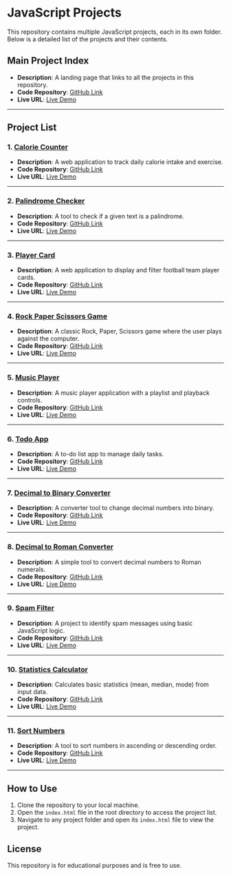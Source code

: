 # JavaScript Projects

This repository contains multiple JavaScript projects, each in its own folder. Below is a detailed list of the projects and their contents.

## Main Project Index
- **Description**: A landing page that links to all the projects in this repository.
- **Code Repository**: [GitHub Link](https://github.com/Danish030/JS-Projects)
- **Live URL**: [Live Demo](https://danish030.github.io/JS-Projects/)

---

## Project List

### 1. [Calorie Counter](Caloriue%20Counter/)
- **Description**: A web application to track daily calorie intake and exercise.
- **Code Repository**: [GitHub Link](https://github.com/Danish030/JS-Projects/tree/main/Caloriue%20Counter)
- **Live URL**: [Live Demo](https://danish030.github.io/JS-Projects/Caloriue%20Counter/index.html)

---

### 2. [Palindrome Checker](Palindrome-checker/)
- **Description**: A tool to check if a given text is a palindrome.
- **Code Repository**: [GitHub Link](https://github.com/Danish030/JS-Projects/tree/main/Palindrome-checker)
- **Live URL**: [Live Demo](https://danish030.github.io/JS-Projects/Palindrome-checker/)

---

### 3. [Player Card](PlayerCard/)
- **Description**: A web application to display and filter football team player cards.
- **Code Repository**: [GitHub Link](https://github.com/Danish030/JS-Projects/tree/main/PlayerCard)
- **Live URL**: [Live Demo](https://danish030.github.io/JS-Projects/PlayerCard/)

---

### 4. [Rock Paper Scissors Game](Rockpaperscissor-game/)
- **Description**: A classic Rock, Paper, Scissors game where the user plays against the computer.
- **Code Repository**: [GitHub Link](https://github.com/Danish030/JS-Projects/tree/main/Rockpaperscissor-game)
- **Live URL**: [Live Demo](https://danish030.github.io/JS-Projects/Rockpaperscissor-game/index.html)

---

### 5. [Music Player](musicPlayer/)
- **Description**: A music player application with a playlist and playback controls.
- **Code Repository**: [GitHub Link](https://github.com/Danish030/JS-Projects/tree/main/musicPlayer)
- **Live URL**: [Live Demo](https://danish030.github.io/JS-Projects/musicPlayer/index.html)

---

### 6. [Todo App](todo-app/)
- **Description**: A to-do list app to manage daily tasks.
- **Code Repository**: [GitHub Link](https://github.com/Danish030/JS-Projects/tree/main/todo-app)
- **Live URL**: [Live Demo](https://danish030.github.io/JS-Projects/todo-app/index.html)

---

### 7. [Decimal to Binary Converter](DecimaltoBinary/)
- **Description**: A converter tool to change decimal numbers into binary.
- **Code Repository**: [GitHub Link](https://github.com/Danish030/JS-Projects/tree/main/DecimaltoBinary)
- **Live URL**: [Live Demo](https://danish030.github.io/JS-Projects/DecimaltoBinary/index.html)

---

### 8. [Decimal to Roman Converter](DecimalToRoman/)
- **Description**: A simple tool to convert decimal numbers to Roman numerals.
- **Code Repository**: [GitHub Link](https://github.com/Danish030/JS-Projects/tree/main/DecimalToRoman)
- **Live URL**: [Live Demo](https://danish030.github.io/JS-Projects/DecimalToRoman/index.html)

---

### 9. [Spam Filter](Spam%20Filter/)
- **Description**: A project to identify spam messages using basic JavaScript logic.
- **Code Repository**: [GitHub Link](https://github.com/Danish030/JS-Projects/tree/main/Spam%20Filter)
- **Live URL**: [Live Demo](https://danish030.github.io/JS-Projects/Spam%20Filter/index.html)

---

### 10. [Statistics Calculator](StatisticsCalculator/)
- **Description**: Calculates basic statistics (mean, median, mode) from input data.
- **Code Repository**: [GitHub Link](https://github.com/Danish030/JS-Projects/tree/main/StatisticsCalculator)
- **Live URL**: [Live Demo](https://danish030.github.io/JS-Projects/StatisticsCalculator/index.html)

---

### 11. [Sort Numbers](sortNumbers/)
- **Description**: A tool to sort numbers in ascending or descending order.
- **Code Repository**: [GitHub Link](https://github.com/Danish030/JS-Projects/tree/main/sortNumbers)
- **Live URL**: [Live Demo](https://danish030.github.io/JS-Projects/sortNumbers/index.html)

---

## How to Use
1. Clone the repository to your local machine.
2. Open the `index.html` file in the root directory to access the project list.
3. Navigate to any project folder and open its `index.html` file to view the project.

## License
This repository is for educational purposes and is free to use.
